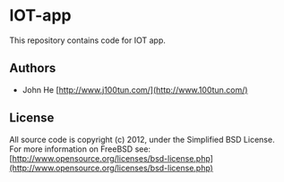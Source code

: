 # IOT-app # 

This repository contains code for IOT app.


## Authors ##

 - John He [http://www.j100tun.com/](http://www.100tun.com/)

## License ##

All source code is copyright (c) 2012, under the Simplified BSD License.  
For more information on FreeBSD see: [http://www.opensource.org/licenses/bsd-license.php](http://www.opensource.org/licenses/bsd-license.php)
